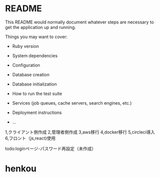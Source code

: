 # README

This README would normally document whatever steps are necessary to get the
application up and running.

Things you may want to cover:

* Ruby version

* System dependencies

* Configuration

* Database creation

* Database initialization

* How to run the test suite

* Services (job queues, cache servers, search engines, etc.)

* Deployment instructions

* ...

1,クライアント側作成
2,管理者側作成
3,aws移行
4,docker移行
5,circleci導入
6,フロント（js,react)使用


todo:loginページ-パスワード再設定（未作成）

# henkou
